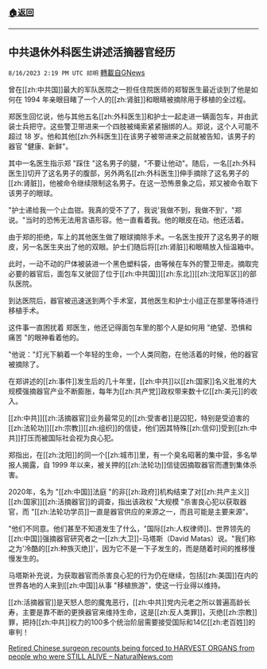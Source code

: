 ###  [:house:返回](README.md)
---


## 中共退休外科医生讲述活摘器官经历
`8/16/2023 2:19 PM UTC 祁明` [轉載自GNews](https://gnews.org/articles/1558311)

  
曾在[[zh:中共国]]最大的军队医院之一担任住院医师的郑智医生最近谈到了他是如何在 1994 年亲眼目睹了一个人的[[zh:肾脏]]和眼睛被摘除用于移植的全过程。

  

郑医生回忆说，他与其他五名[[zh:外科医生]]和护士一起走进一辆面包车，并由武装士兵把守。这些警卫带进来一个四肢被绳索紧紧捆绑的人。郑说，这个人可能不超过 18 岁。他和其他[[zh:外科医生]]在该男子被带进来之前就被告知，该男子的器官 "健康、新鲜"。

  

其中一名医生指示郑 "踩住 "这名男子的腿，"不要让他动"。随后，一名[[zh:外科医生]]切开了这名男子的腹部，另外两名[[zh:外科医生]]伸手摘除了这名男子的[[zh:肾脏]]，他被命令继续限制这名男子。在这一恐怖景象之后，郑又被命令取下该男子的眼球。

  

"护士递给我一个止血钳。我真的受不了了，我说'我做不到，我做不到'，"郑说。"当时的恐怖无法用言语形容。他一直看着我。他的眼皮在动。他还活着。

  

由于郑的拒绝，车上的其他医生做了眼球摘除手术。一名医生按开了这名男子的眼皮，另一名医生夹出了他的双眼。护士们随后将[[zh:肾脏]]和眼睛放入恒温箱中。

  

此时，一动不动的尸体被装进一个黑色塑料袋，由等候在车外的警卫带走。摘取完必要的器官后，面包车又驶回了位于[[zh:中共国]][[zh:东北]][[zh:沈阳军区]]的部队医院。

  

到达医院后，器官被迅速送到两个手术室，其他医生和护士小组正在那里等待进行移植手术。

  

这件事一直困扰着 郑医生，他还记得面包车里的那个人是如何用 "绝望、恐惧和痛苦 "的眼神看着他的。

  

"他说："灯光下躺着一个年轻的生命，一个人类同胞，在他活着的时候，他的器官被摘除了。

  

在郑讲述的[[zh:事件]]发生后的几十年里，[[zh:中共]]以[[zh:国家]]名义批准的大规模强摘器官产业不断膨胀，每年为[[zh:共产党]]政权带来数十亿[[zh:美元]]的收入。

  

[[zh:中共]][[zh:活摘器官]]业务最常见的[[zh:受害者]]是囚犯，特别是受迫害的[[zh:法轮功]][[zh:宗教]][[zh:组织]]的信徒，他们因其特殊[[zh:信仰]]受到[[zh:中共]]打压而被国际社会视为良心犯。

  

郑指出，在[[zh:沈阳]]的同一个[[zh:城市]]里，有一个臭名昭著的集中营，多名举报人揭露，自 1999 年以来，被关押的[[zh:法轮功]]信徒因摘取器官而遭到集体杀害。

  

2020年，名为 "[[zh:中国]]法庭 "的非[[zh:政府]]机构结束了对[[zh:共产主义]][[zh:国家]][[zh:活摘器官]]的调查，指出该政权 "大规模 "杀害良心犯以获取器官，而 "[[zh:法轮功学员]]一直是器官供应的来源之一，而且可能是主要来源"。

  

"他们不同意。他们甚至不知道发生了什么，"国际[[zh:人权律师]]、世界领先的[[zh:中国]]强摘器官研究者之一[[zh:大卫]]-马塔斯（David Matas）说。"我们称之为'冷酷的[[zh:种族灭绝]]'，因为它不是一下子发生的，而是随着时间的推移慢慢发生的。

  

马塔斯补充说，为获取器官而杀害良心犯的行为仍在继续，包括[[zh:美国]]在内的世界各地的人来到[[zh:中国]]从事 "移植旅游"，使这一行业得以维持。

  

[[zh:活摘器官]]是天怒人怨的魔鬼恶行，[[zh:中共]]党内元老之所以普遍高龄长寿，主要是靠不断的更换器官来维持生命，这是[[zh:反人类罪]]，灭绝[[zh:宗教]]罪，把持[[zh:中共]]权力的100多个统治阶层需要接受国际和14亿[[zh:老百姓]]的审判！

  

[Retired Chinese surgeon recounts being forced to HARVEST ORGANS from people who were STILL ALIVE – NaturalNews.com](https://www.naturalnews.com/2023-08-14-chinese-surgeons-harvest-organs-people-still-alive.html)
